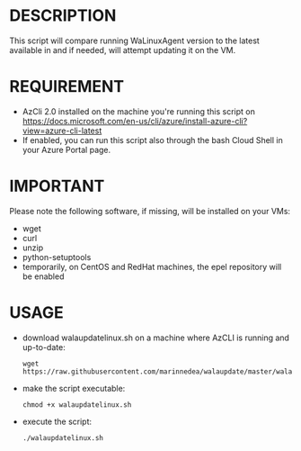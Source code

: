 # DESCRIPTION
This script will compare running WaLinuxAgent version to the latest available in and if needed, will attempt updating it on the VM.

# REQUIREMENT
- AzCli 2.0 installed on the machine you're running this script on <https://docs.microsoft.com/en-us/cli/azure/install-azure-cli?view=azure-cli-latest>
- If enabled, you can run this script also through the bash Cloud Shell in your Azure Portal page.

# IMPORTANT
Please note the following software, if missing, will be installed on your VMs:
- wget
- curl
- unzip
- python-setuptools
- temporarily, on CentOS and RedHat machines, the epel repository will be enabled

# USAGE
- download walaupdatelinux.sh on a machine where AzCLI is running and up-to-date:

      wget https://raw.githubusercontent.com/marinnedea/walaupdate/master/walaupdatelinux.sh
        
- make the script executable:

      chmod +x walaupdatelinux.sh
        
- execute the script:

      ./walaupdatelinux.sh
